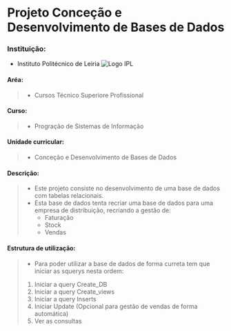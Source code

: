 # Projeto Conceção e Desenvolvimento de Bases de Dados
### Instituição:
- Instituto Politécnico de Leiria 
![Logo IPL](https://www.ipleiria.pt/wp-content/uploads/2022/04/estg_h.svg)
#### Aréa:
> - Cursos Técnico Superiore Profissional
#### Curso:
> - Progração de Sistemas de Informação
#### Unidade curricular:
> - Conceção e Desenvolvimento de Bases de Dados
#### Descrição:
>- Este projeto consiste no desenvolvimento de uma base de dados com tabelas relacionais.
>- Esta base de dados tenta recriar uma base de dados para uma empresa de distribuição, recriando a gestão de:
>    - Faturação
>    - Stock
>    - Vendas
#### Estrutura de utilização:
>- Para poder utilizar a base de dados de forma curreta tem que iniciar as squerys nesta ordem:
>1. Iniciar a query Create_DB
>2. Iniciar a query Create_views
>3. Iniciar a query Inserts
>4. Iniciar Update (Opcional para gestão de vendas de forma automática)
>5. Ver as consultas 

